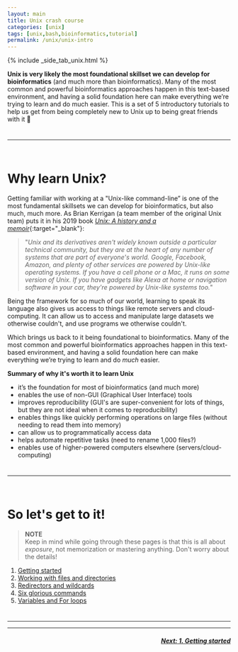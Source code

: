 ```yaml
---
layout: main
title: Unix crash course
categories: [unix]
tags: [unix,bash,bioinformatics,tutorial]
permalink: /unix/unix-intro
---
```


{% include _side_tab_unix.html %}

**Unix is very likely the most foundational skillset we can develop for bioinformatics** (and much more than bioinformatics). Many of the most common and powerful bioinformatics approaches happen in this text-based environment, and having a solid foundation here can make everything we’re trying to learn and do much easier. This is a set of 5 introductory tutorials to help us get from being completely new to Unix up to being great friends with it 🙂 

<hr style="height:10px; visibility:hidden;" />

---
<br>

# Why learn Unix?
Getting familiar with working at a "Unix-like command-line” is one of the most fundamental skillsets we can develop for bioinformatics, but also much, much more. As Brian Kerrigan (a team member of the original Unix team) puts it in his 2019 book [*Unix: A history and a memoir*](https://www.cs.princeton.edu/~bwk/memoir.html){:target="_blank"}:

> "*Unix and its derivatives aren't widely known outside a particular technical community, but they are at the heart of any number of systems that are part of everyone's world. Google, Facebook, Amazon, and plenty of other services are powered by Unix-like operating systems. If you have a cell phone or a Mac, it runs on some version of Unix. If you have gadgets like Alexa at home or navigation software in your car, they're powered by Unix-like systems too.*"

Being the framework for so much of our world, learning to speak its language also gives us access to things like remote servers and cloud-computing. It can allow us to access and manipulate large datasets we otherwise couldn't, and use programs we otherwise couldn't.

Which brings us back to it being foundational to bioinformatics. Many of the most common and powerful bioinformatics approaches happen in this text-based environment, and having a solid foundation here can make everything we’re trying to learn and do *much* easier. 

**Summary of why it's worth it to learn Unix**  

* it’s the foundation for most of bioinformatics (and much more)  
* enables the use of non-GUI (Graphical User Interface) tools  
* improves reproducibility (GUI's are super-convenient for lots of things, but they are not ideal when it comes to reproducibility)  
* enables things like quickly performing operations on large files (without needing to read them into memory)  
* can allow us to programmatically access data  
* helps automate repetitive tasks (need to rename 1,000 files?)  
* enables use of higher-powered computers elsewhere (servers/cloud-computing)  


<hr style="height:10px; visibility:hidden;" />

---
<br>

# So let's get to it!

>**NOTE**  
> Keep in mind while going through these pages is that this is all about <i>exposure</i>, not memorization or mastering anything. Don't worry about the details!  

1. [Getting started](/unix/getting-started)
2. [Working with files and directories](/unix/working-with-files-and-dirs)
3. [Redirectors and wildcards](/unix/wild-redirectors)
4. [Six glorious commands](/unix/six-glorious-commands)
5. [Variables and For loops](/unix/for-loops)  

<hr style="height:10px; visibility:hidden;" />

---
---

<h5><a href="/unix/getting-started" style="float: right"><b>Next:</b> 1. Getting started</a></h5>
